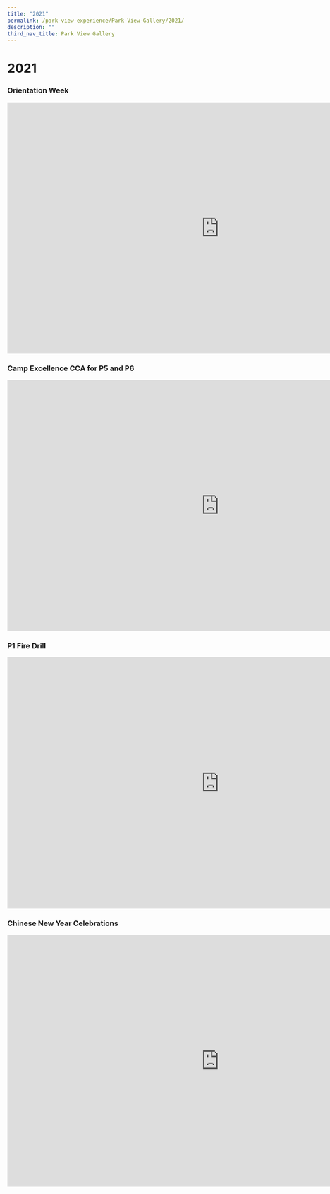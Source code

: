 ```yaml
---
title: "2021"
permalink: /park-view-experience/Park-View-Gallery/2021/
description: ""
third_nav_title: Park View Gallery
---
```

# **2021**

<h3>Orientation Week</h3>

<iframe allowfullscreen="true" height="569" width="960" frameborder="0" src="https://docs.google.com/presentation/d/e/2PACX-1vR8jcNZiFhEVPuyYuwrDwf6JIwFJAsTHV8YznXJd4oTOI65E7u3NUoodiQRTpvBK1wrNF4DEFSmjXCn/embed?start=true&amp;loop=true&amp;delayms=5000"></iframe>


### Camp Excellence CCA for P5 and P6


<iframe src="https://docs.google.com/presentation/d/e/2PACX-1vQZl9c0Hz0pJ15b6ZS8mNBBW-r05rXylbUzPxBKnq062u8okmKf-NnXQonZXWITdeWs5TnzZTX2pYpT/embed?start=true&amp;loop=true&amp;delayms=5000" frameborder="0" width="960" height="569" allowfullscreen="true"></iframe>



### P1 Fire Drill 


<iframe allowfullscreen="true" height="569" width="960" frameborder="0" src="https://docs.google.com/presentation/d/e/2PACX-1vT2BivSUvmIxUOLSOfdUf4JcauXrL1Y5BbA0R-bYBi1cZkZCbqOD06QJjtj3CLYvD16PUYG5VfT8gPB/embed?start=true&amp;loop=true&amp;delayms=5000"></iframe>


### Chinese New Year Celebrations 

<iframe allowfullscreen="true" height="569" width="960" frameborder="0" src="https://docs.google.com/presentation/d/e/2PACX-1vQcx8aOa1Aa8hrGGNrHUF7zBYGWMRFh5V34V5PxCsHSW-Y7-TD4dn_Qh1qn82qQjS_PJF6fVdFaDacF/embed?start=true&amp;loop=true&amp;delayms=5000"></iframe>